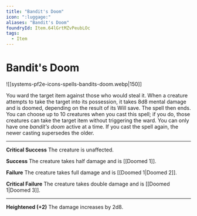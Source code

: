 ```yaml
---
title: "Bandit's Doom"
icon: ":luggage:"
aliases: "Bandit's Doom"
foundryId: Item.64lGrtMZvPeubLOc
tags:
  - Item
---
```


# Bandit's Doom
![[systems-pf2e-icons-spells-bandits-doom.webp|150]]

You ward the target item against those who would steal it. When a creature attempts to take the target into its possession, it takes 8d8 mental damage and is doomed, depending on the result of its Will save. The spell then ends. You can choose up to 10 creatures when you cast this spell; if you do, those creatures can take the target item without triggering the ward. You can only have one _bandit's doom_ active at a time. If you cast the spell again, the newer casting supersedes the older.

* * *

**Critical Success** The creature is unaffected.

**Success** The creature takes half damage and is [[Doomed 1]].

**Failure** The creature takes full damage and is [[Doomed 1|Doomed 2]].

**Critical Failure** The creature takes double damage and is [[Doomed 1|Doomed 3]].

* * *

**Heightened (+2)** The damage increases by 2d8.
